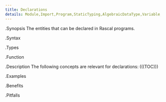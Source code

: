 ```yaml
---
title: Declarations
details: Module,Import,Program,StaticTyping,AlgebraicDataType,Variable,Function,SyntaxDefinition,Alias,Annotation,Tag
---
```


.Synopsis
The entities that can be declared in Rascal programs.

.Syntax

.Types

.Function

.Description
The following concepts are relevant for declarations:
(((TOC)))


.Examples

.Benefits

.Pitfalls

